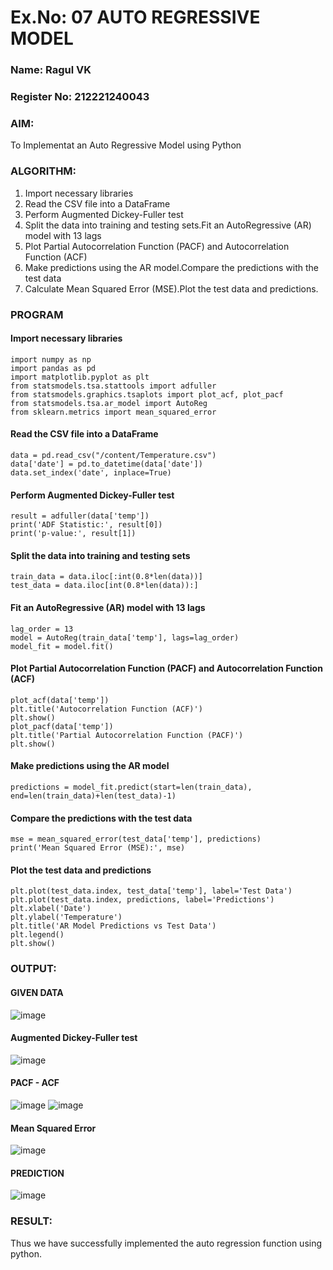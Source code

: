 # Ex.No: 07                                       AUTO REGRESSIVE MODEL
### Name: Ragul VK

### Register No: 212221240043



### AIM:
To Implementat an Auto Regressive Model using Python
### ALGORITHM:
1. Import necessary libraries
2. Read the CSV file into a DataFrame
3. Perform Augmented Dickey-Fuller test
4. Split the data into training and testing sets.Fit an AutoRegressive (AR) model with 13 lags
5. Plot Partial Autocorrelation Function (PACF) and Autocorrelation Function (ACF)
6. Make predictions using the AR model.Compare the predictions with the test data
7. Calculate Mean Squared Error (MSE).Plot the test data and predictions.
### PROGRAM
#### Import necessary libraries
```
import numpy as np
import pandas as pd
import matplotlib.pyplot as plt
from statsmodels.tsa.stattools import adfuller
from statsmodels.graphics.tsaplots import plot_acf, plot_pacf
from statsmodels.tsa.ar_model import AutoReg
from sklearn.metrics import mean_squared_error
```
#### Read the CSV file into a DataFrame
```
data = pd.read_csv("/content/Temperature.csv")  
data['date'] = pd.to_datetime(data['date'])
data.set_index('date', inplace=True)
```
#### Perform Augmented Dickey-Fuller test
```
result = adfuller(data['temp']) 
print('ADF Statistic:', result[0])
print('p-value:', result[1])
```
#### Split the data into training and testing sets
```
train_data = data.iloc[:int(0.8*len(data))]
test_data = data.iloc[int(0.8*len(data)):]
```
#### Fit an AutoRegressive (AR) model with 13 lags
```
lag_order = 13
model = AutoReg(train_data['temp'], lags=lag_order)
model_fit = model.fit()
```
#### Plot Partial Autocorrelation Function (PACF) and Autocorrelation Function (ACF)
```
plot_acf(data['temp'])
plt.title('Autocorrelation Function (ACF)')
plt.show()
plot_pacf(data['temp'])
plt.title('Partial Autocorrelation Function (PACF)')
plt.show()
```
#### Make predictions using the AR model
```
predictions = model_fit.predict(start=len(train_data), end=len(train_data)+len(test_data)-1)
```
#### Compare the predictions with the test data
```
mse = mean_squared_error(test_data['temp'], predictions)
print('Mean Squared Error (MSE):', mse)
```
#### Plot the test data and predictions
```
plt.plot(test_data.index, test_data['temp'], label='Test Data')
plt.plot(test_data.index, predictions, label='Predictions')
plt.xlabel('Date')
plt.ylabel('Temperature')
plt.title('AR Model Predictions vs Test Data')
plt.legend()
plt.show()
```

### OUTPUT:

#### GIVEN DATA
![image](https://github.com/manojvenaram/TSA_EXP7/assets/94165064/55464c15-0b8e-494a-9403-a83ff3cdf99a)
#### Augmented Dickey-Fuller test
![image](https://github.com/manojvenaram/TSA_EXP7/assets/94165064/a35cd199-a5c7-48af-94f7-e9876e266333)

#### PACF - ACF
![image](https://github.com/manojvenaram/TSA_EXP7/assets/94165064/836855ba-78bf-4dae-b447-bfe0212e99b3)
![image](https://github.com/manojvenaram/TSA_EXP7/assets/94165064/bbb16425-6806-4f62-90c9-121341f09106)
#### Mean Squared Error
![image](https://github.com/manojvenaram/TSA_EXP7/assets/94165064/e22306cf-9799-48dd-ad79-8ea4861a2e01)
#### PREDICTION
![image](https://github.com/manojvenaram/TSA_EXP7/assets/94165064/9749b788-f6c8-4309-a735-b7e8146509b1)


### RESULT:
Thus we have successfully implemented the auto regression function using python.
